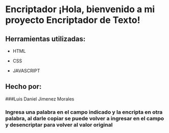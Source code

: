 # Encriptador ¡Hola, bienvenido a mi proyecto Encriptador de Texto!

## Herramientas utilizadas:

* HTML

* CSS

* JAVASCRIPT

## Hecho por:

###Luis Daniel Jimenez Morales

### Ingresa una palabra en el campo indicado y la encripta en otra palabra, al darle copiar se puede volver a ingresar en el campo y desencriptar para volver al valor original

